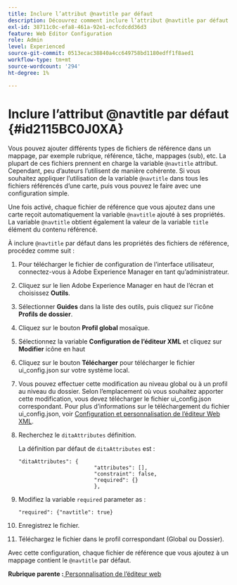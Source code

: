 ```yaml
---
title: Inclure l’attribut @navtitle par défaut
description: Découvrez comment inclure l’attribut @navtitle par défaut
exl-id: 38711c0c-efa8-461a-92e1-ecfcdcdd36d3
feature: Web Editor Configuration
role: Admin
level: Experienced
source-git-commit: 0513ecac38840a4cc649758bd1180edff1f8aed1
workflow-type: tm+mt
source-wordcount: '294'
ht-degree: 1%

---
```


# Inclure l’attribut @navtitle par défaut {#id2115BC0J0XA}

Vous pouvez ajouter différents types de fichiers de référence dans un mappage, par exemple rubrique, référence, tâche, mappages \(sub\), etc. La plupart de ces fichiers prennent en charge la variable `@navtitle` attribut. Cependant, peu d’auteurs l’utilisent de manière cohérente. Si vous souhaitez appliquer l’utilisation de la variable `@navtitle` dans tous les fichiers référencés d’une carte, puis vous pouvez le faire avec une configuration simple.

Une fois activé, chaque fichier de référence que vous ajoutez dans une carte reçoit automatiquement la variable `@navtitle` ajouté à ses propriétés. La variable `@navtitle` obtient également la valeur de la variable `title` élément du contenu référencé.

À inclure `@navtitle` par défaut dans les propriétés des fichiers de référence, procédez comme suit :

1. Pour télécharger le fichier de configuration de l’interface utilisateur, connectez-vous à Adobe Experience Manager en tant qu’administrateur.

1. Cliquez sur le lien Adobe Experience Manager en haut de l’écran et choisissez **Outils**.
1. Sélectionner **Guides** dans la liste des outils, puis cliquez sur l’icône **Profils de dossier**.
1. Cliquez sur le bouton **Profil global** mosaïque.
1. Sélectionnez la variable **Configuration de l’éditeur XML** et cliquez sur **Modifier** icône en haut
1. Cliquez sur le bouton **Télécharger** pour télécharger le fichier ui\_config.json sur votre système local.
1. Vous pouvez effectuer cette modification au niveau global ou à un profil au niveau du dossier. Selon l’emplacement où vous souhaitez apporter cette modification, vous devez télécharger le fichier ui\_config.json correspondant. Pour plus d’informations sur le téléchargement du fichier ui\_config.json, voir [Configuration et personnalisation de l’éditeur Web XML](conf-folder-level.md#id2065G300O5Z).

1. Recherchez le `ditaAttributes` définition.

   La définition par défaut de `ditaAttributes` est :

   ```
   "ditaAttributes": {
                           "attributes": [],
                           "constraint": false,
                           "required": {}
                           },
   ```

1. Modifiez la variable `required` parameter as :

   ```
   "required": {"navtitle": true}
   ```

1. Enregistrez le fichier.

1. Téléchargez le fichier dans le profil correspondant \(Global ou Dossier\).


Avec cette configuration, chaque fichier de référence que vous ajoutez à un mappage contient le `@navtitle` par défaut.

**Rubrique parente :**[ Personnalisation de l’éditeur web](conf-web-editor.md)

